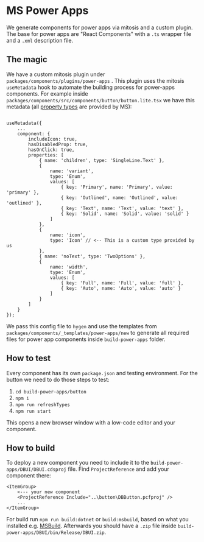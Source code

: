 # MS Power Apps

We generate components for power apps via mitosis and a custom plugin.
The base for power apps are "React Components" with a `.ts` wrapper file and a `.xml` description file.

## The magic

We have a custom mitosis plugin under `packages/components/plugins/power-apps` . This plugin uses the mitosis `useMetadata` hook to automate the building process for power-apps components.
For example inside `packages/components/src/components/button/button.lite.tsx` we have this metadata (all [property types](https://learn.microsoft.com/en-us/power-apps/developer/component-framework/manifest-schema-reference/property#remarks) are provided by MS):

```tsx

useMetadata({
	...
	component: {
		includeIcon: true,
		hasDisabledProp: true,
		hasOnClick: true,
		properties: [
			{ name: 'children', type: 'SingleLine.Text' },
			{
				name: 'variant',
				type: 'Enum',
				values: [
					{ key: 'Primary', name: 'Primary', value: 'primary' },
					{ key: 'Outlined', name: 'Outlined', value: 'outlined' },
					{ key: 'Text', name: 'Text', value: 'text' },
					{ key: 'Solid', name: 'Solid', value: 'solid' }
				]
			},
			{
				name: 'icon',
				type: 'Icon' // <-- This is a custom type provided by us
			},
			{ name: 'noText', type: 'TwoOptions' },
			{
				name: 'width',
				type: 'Enum',
				values: [
					{ key: 'Full', name: 'Full', value: 'full' },
					{ key: 'Auto', name: 'Auto', value: 'auto' }
				]
			}
		]
	}
});

```

We pass this config file to `hygen` and use the templates from `packages/components/_templates/power-apps/new` to generate all required files for power app components inside `build-power-apps` folder.

## How to test

Every component has its own `package.json` and testing environment.
For the button we need to do those steps to test:

1. `cd build-power-apps/button`
2. `npm i`
3. `npm run refreshTypes`
4. `npm run start`

This opens a new browser window with a low-code editor and your component.

## How to build

To deploy a new component you need to include it to the `build-power-apps/DBUI/DBUI.cdsproj` file.
Find `ProjectReference` and add your component there:

```text
<ItemGroup>
	<--- your new component
    <ProjectReference Include="..\button\DBButton.pcfproj" />
    ...
</ItemGroup>
```

For build run `npm run build:dotnet` or `build:msbuild`, based on what you installed e.g. [MSBuild](https://learn.microsoft.com/de-de/visualstudio/msbuild/msbuild?view=vs-2022).
Afterwards you should have a `.zip` file inside `build-power-apps/DBUI/bin/Release/DBUI.zip`.
